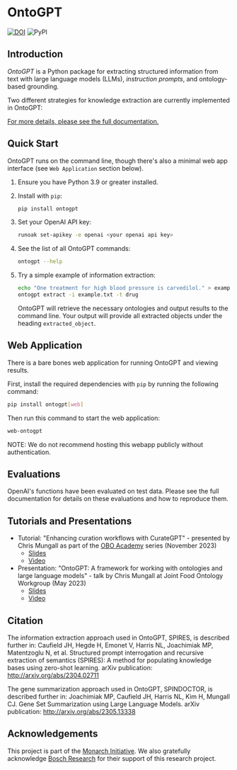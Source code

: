 # OntoGPT

[![DOI](https://zenodo.org/badge/13996/monarch-initiative/ontogpt.svg)](https://zenodo.org/badge/latestdoi/13996/monarch-initiative/ontogpt)
![PyPI](https://img.shields.io/pypi/v/ontogpt)

## Introduction

_OntoGPT_ is a Python package for extracting structured information from text with large language models (LLMs), _instruction prompts_, and ontology-based grounding.

Two different strategies for knowledge extraction are currently implemented in OntoGPT:

[For more details, please see the full documentation.](https://monarch-initiative.github.io/ontogpt/)

## Quick Start

OntoGPT runs on the command line, though there's also a minimal web app interface (see `Web Application` section below).

1. Ensure you have Python 3.9 or greater installed.
2. Install with `pip`:

    ```bash
    pip install ontogpt
    ```

3. Set your OpenAI API key:

    ```bash
    runoak set-apikey -e openai <your openai api key>
    ```

4. See the list of all OntoGPT commands:

    ```bash
    ontogpt --help
    ```

5. Try a simple example of information extraction:

    ```bash
    echo "One treatment for high blood pressure is carvedilol." > example.txt
    ontogpt extract -i example.txt -t drug
    ```

    OntoGPT will retrieve the necessary ontologies and output results to the command line. Your output will provide all extracted objects under the heading `extracted_object`.

## Web Application

There is a bare bones web application for running OntoGPT and viewing results.

First, install the required dependencies with `pip` by running the following command:

```bash
pip install ontogpt[web]
```

Then run this command to start the web application:

```bash
web-ontogpt
```

NOTE: We do not recommend hosting this webapp publicly without authentication.

## Evaluations

OpenAI's functions have been evaluated on test data. Please see the full documentation for details on these evaluations and how to reproduce them.

## Tutorials and Presentations
- Tutorial: "Enhancing curation workflows with CurateGPT" - presented by Chris Mungall as part of the [OBO Academy](https://oboacademy.github.io/obook/courses/monarch-obo-training/) series (November 2023) 
  - [Slides](https://docs.google.com/presentation/d/1IrpA8gEDhQupjGGb9MBMg5siTJjeL2fm1lltJ64vkUo/edit)
  - [Video](https://www.youtube.com/watch?v=p6j3WwzIv40)
- Presentation: "OntoGPT: A framework for working with ontologies and large language models" - talk by Chris Mungall at Joint Food Ontology Workgroup (May 2023)
  - [Slides](https://docs.google.com/presentation/d/1CosJJe8SqwyALyx85GWkw9eOT43B4HwDlAY2CmkmJgU/edit)
  - [Video](https://www.youtube.com/watch?v=rt3wobA9hEs&t=1955s)

## Citation

The information extraction approach used in OntoGPT, SPIRES, is described further in: Caufield JH, Hegde H, Emonet V, Harris NL, Joachimiak MP, Matentzoglu N, et al. Structured prompt interrogation and recursive extraction of semantics (SPIRES): A method for populating knowledge bases using zero-shot learning. arXiv publication: <http://arxiv.org/abs/2304.02711>

The gene summarization approach used in OntoGPT, SPINDOCTOR, is described further in: Joachimiak MP, Caufield JH, Harris NL, Kim H, Mungall CJ. Gene Set Summarization using Large Language Models. arXiv publication: <http://arxiv.org/abs/2305.13338>

## Acknowledgements

This project is part of the [Monarch Initiative](https://monarchinitiative.org/). We also gratefully acknowledge [Bosch Research](https://www.bosch.com/research) for their support of this research project.
